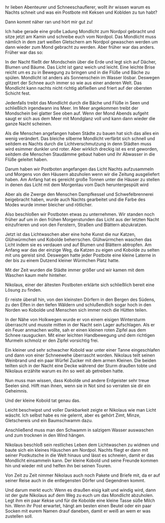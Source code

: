 hr lieben Abenteurer und Schneeschauflerer,
wollt ihr wissen warum es Nachts schneit und was ein Postbote mit Keksen und Koblden zu tun habt?

Dann kommt näher ran und hört mir gut zu!

Ich habe gerade eine große Ladung Mondlicht zum Nordpol gebracht und sitze jetzt am Kamin und schreibe euch vom Nordpol.
Das Mondlicht muss nämlich in dem zart weißen Gletschern am Nordpol gewaschen werden um dann wieder zum Mond gebracht zu werden.
Aber früher war das anders. Früher war das so:

In der Nacht fließt der Mondschein über die Erde und legt sich auf Dächer, Blumen und Bäume. Das Licht ist ganz weich und leicht.
Eine leichte Brise reicht um es zu in Bewegung zu bringen und in die Flüße und Bäche zu spülen.
Mondlicht ist anders als Sonnenschein im Wasser lösbar. Deswegen glitzert der Schnee auch immer so wie aus einer anderen Welt.
Das Mondlicht kann nachts nicht richtig abfließen und friert auf der obersten Schicht fest.

Jedenfalls treibt das Mondlicht durch die Bäche und Flüße in Seen und schließlich irgendwann ins Meer.
Im Meer angekommen treibt der Mondschein bei glatter See oben auf.
Wenn der Mond Abends aufgeht saugt er sich aus dem Meer mit Mondglanz voll und kann dann wieder die ganze Nacht scheinen.

Als die Menschen angefangen haben Städte zu bauen hat sich das alles ein wenig verändert.
Das bleiche silberne Mondlicht verfärbt sich schnell und seitdem es Nachts durch die Lichtverschmutzung in denn Städten muss wird esimmer dunkler und roter.
Aber wirklich dreckig ist es erst geworden, seitdem die Menschen Staudämme gebaut haben und ihr Abwasser in die Flüße geleitet haben.

Darum haben wir Postboten angefangen das Licht Nachts aufzusammeln und Morgens von den Häusern abzuholen wenn wir die Zeitung ausgeliefert haben.
Am Anfang hat es gereicht große Tonnen unter die Häuser zu stellen in denen das Licht mit dem Morgentau  vom Dach heruntergespült wird

Aber als die Zwerge den Menschen Dampfkessel und Schwefelbrennerei beigebracht haben, wurde auch Nachts gearbeitet und die Farbe des Modes wurde immer bleicher und rötlicher.

Also beschloßen wir Postboten etwas zu unternehmen. Wir standen noch früher auf um in den frühen Morgenstunden das Licht aus der letzten Nacht einzufrieren und von den Fenstern, Straßen und Blättern abzukratzen.

Jetzt ist das Lichtwaschen aber eine hohe Kunst die nur Katzen, Glühwürmchen und Kobolde beherrschen.
Glühwürmchen waschen das Licht indem sie es verdauen und auf Blumen und Blättern abtropfen.
Am Anfang war das der einzige Weg, da Katzen zu eigen und Kobolde zu selten mit uns gereist sind.
Deswegen hatte jeder Postbote eine kleine Laterne in der bis zu einem Dutzend kleiner Würmchen Platz hatte.

Mit der Zeit wurden die Städte immer größer und wir kamen mit dem Waschen kaum mehr hinteher.

Nikolaus, einer der ältesten Postboten erklärte sich schließlich bereit eine Lösung zu finden.

Er reiste überall hin, von den kleinsten Dörfern in den Bergen des Südens, zu den Elfen in den tiefen Wäldern und schlußendlich sogar hoch in den Norden wo Kobolde und Menschen sich immer noch die Hütten teilen.

In der Nähe von Holkwegen wurde er von einem eisigen Wintersturm überrascht und musste mitten in der Nacht sein Lager aufschlagen.
Als er ein Feuer anmachen wollte, sah er einen kleinen roten Zipfel aus dem Schnee rausgucken.
Mit einer leichten Handbewegung und dem richtigen Murmeln schmolz er den Zipfel vorsichtig frei.

Ein kleiner und sehr schwacher Kobold war unter einer Tanne eingeschlafen und dann von einer Schneewehe überrascht worden.
Nikolaus teilt seinen Weinbrand und ein paar Würfel Zucker mit dem armen Kleinen.
Die beiden teilten sich in der Nacht eine Decke während der Sturm draußen tobte und Nikolaus erzählte warum es ihn so weit ab getreiben hatte.

Nun muss man wissen, dass Kobolde und andere Erdgeister sehr treue Seelen sind.
Hilft man ihnen, wenn sie in Not sind so verraten sie dir ein Geheimnis.

Und der kleine Kobold tat genau das.

Leicht beschwipst und voller Dankbarkeit zeigte er Nikolaus wie man Licht wäscht.
Ich selbst habe es nie gelernt, aber es gehört Zimt, Minze, Gletschereis und ein Baumschwamm dazu.

Anschließend muss man den Schwamm in salzigem Wasser auswaschen und zum trocknen in den Wind hängen.

Nikolaus beschloß sein restliches Leben dem Lichtwaschen zu widmen und baute sich ein kleines Häuschen am Nordpol.
Nachts fliegt er dann mit seiner Postkutsche in die Welt hinaus und lässt es schneien, damit er das Mondlicht einsammeln kann.
Der kleine Kobold und seine Freunde kommen hin und wieder mit und helfen ihn bei seinen  Touren.

Von Zeit zu  Zeit nimmer Nikolaus auch noch Pakete und Briefe mit, da er auf seiner Reise auch in die entlegensten Dörfer und Gegendnen kommt.

Und darum merkt euch: Wenn es draußen eisig kalt und windig wird, dann ist der gute Nikolaus auf dem Weg zu euch um das Mondlicht abzuholen. Legt ihm ein paar Kekse und für die Kobolde eine kleine Tasse süße Milch hin.
Wenn ihr Post erwartet, hängt am besten einen Beutel oder ein paar Socken mit eurem Namen drauf daneben, damit er weiß an wem er was zustellen soll.

